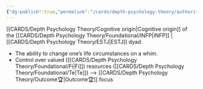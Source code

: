 ```yaml
---
{"dg-publish":true,"permalink":"/cards/depth-psychology-theory/authority/","created":"2022-12-31T17:42:03.357+01:00","updated":"2023-04-27T17:28:29.471+02:00"}
---
```



[[CARDS/Depth Psychology Theory/Cognitive origin\|Cognitive origin]] of the [[CARDS/Depth Psychology Theory/Foundational/INFP\|INFP]] | [[CARDS/Depth Psychology Theory/ESTJ\|ESTJ]] dyad. 

- The ability to change one’s life circumstances on a whim. 
- Control over valued ([[CARDS/Depth Psychology Theory/Foundational/Fi\|Fi]]) resources ([[CARDS/Depth Psychology Theory/Foundational/Te\|Te]]) --> [[CARDS/Depth Psychology Theory/Outcome🏆\|Outcome🏆]] focus 